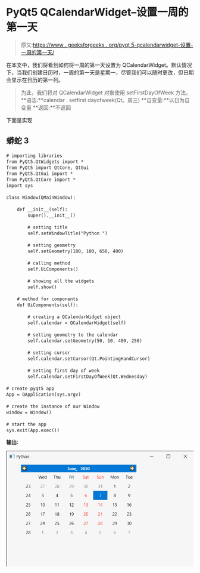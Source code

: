 # PyQt5 QCalendarWidget–设置一周的第一天

> 原文:[https://www . geeksforgeeks . org/pyqt 5-qcalendarwidget-设置-一周的第一天/](https://www.geeksforgeeks.org/pyqt5-qcalendarwidget-setting-first-day-of-week/)

在本文中，我们将看到如何将一周的第一天设置为 QCalendarWidget。默认情况下，当我们创建日历时，一周的第一天是星期一，尽管我们可以随时更改，但日期会显示在日历的第一列。

> 为此，我们将对 QCalendarWidget 对象使用 setFirstDayOfWeek 方法。
> **语法:**calendar . setfirst dayofweek(Qt。周三)
> **自变量:**以日为自变量
> **返回:**不返回

下面是实现

## 蟒蛇 3

```
# importing libraries
from PyQt5.QtWidgets import *
from PyQt5 import QtCore, QtGui
from PyQt5.QtGui import *
from PyQt5.QtCore import *
import sys

class Window(QMainWindow):

    def __init__(self):
        super().__init__()

        # setting title
        self.setWindowTitle("Python ")

        # setting geometry
        self.setGeometry(100, 100, 650, 400)

        # calling method
        self.UiComponents()

        # showing all the widgets
        self.show()

    # method for components
    def UiComponents(self):

        # creating a QCalendarWidget object
        self.calendar = QCalendarWidget(self)

        # setting geometry to the calendar
        self.calendar.setGeometry(50, 10, 400, 250)

        # setting cursor
        self.calendar.setCursor(Qt.PointingHandCursor)

        # setting first day of week
        self.calendar.setFirstDayOfWeek(Qt.Wednesday)

# create pyqt5 app
App = QApplication(sys.argv)

# create the instance of our Window
window = Window()

# start the app
sys.exit(App.exec())
```

**输出:**

![](img/80ba65a5884b4a153e286a69ad8dffa2.png)